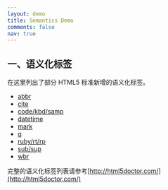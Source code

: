 ```yaml
---
layout: demo
title: Semantics Demo
comments: false
nav: true
---
```


一、语义化标签
--

在这里列出了部分 HTML5 标准新增的语义化标签。

- [abbr](abbr)
- [cite](cite)
- [code/kbd/samp](code)
- [datetime](datetime)
- [mark](mark)
- [q](q)
- [ruby/rt/rp](ruby)
- [sub/sup](sub)
- [wbr](wbr)

完整的语义化标签列表请参考[http://html5doctor.com/](http://html5doctor.com/)